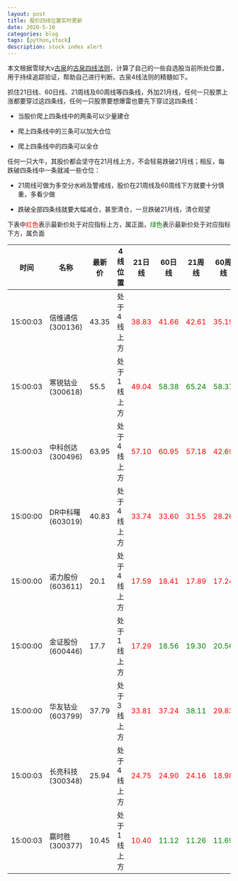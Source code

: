 ```yaml
---
layout: post
title: 股价四线位置实时更新
date: 2020-5-10
categories: blog
tags: [python,stock]
description: stock index alert
---
```



本文根据雪球大v[古泉](https://xueqiu.com/u/7148646888)的[古泉四线法则](https://xueqiu.com/7148646888/130498192)，计算了自己的一些自选股当前所处位置，用于持续追踪验证，帮助自己进行判断。古泉4线法则的精髓如下。

抓住21日线、60日线、21周线及60周线等四条线，外加21月线，任何一只股票上涨都要穿过这四条线，任何一只股票要想爆雷也要先下穿过这四条线：

- 当股价爬上四条线中的两条可以少量建仓

- 爬上四条线中的三条可以加大仓位

- 爬上四条线中的四条可以全仓

任何一只大牛，其股价都会坚守在21月线上方，不会轻易跌破21月线；相反，每跌破四条线中一条就减一些仓位：

- 21周线可做为多空分水岭及警戒线，股价在21周线及60周线下方就要十分慎重，多看少做

- 跌破全部四条线就要大幅减仓，甚至清仓，一旦跌破21月线，清仓观望

下表中<font color=red>红色</font>表示最新价处于对应指标上方，属正面，<font color=green>绿色</font>表示最新价处于对应指标下方，属负面

时间|名称|最新价|4线位置|21日线|60日线|21周线|60周线
---|---|---|---|---|---|---|---
15:00:03|信维通信(300136)|43.35|处于4线上方|<font color=red>38.83</font>|<font color=red>41.66</font>|<font color=red>42.61</font>|<font color=red>35.19</font>
15:00:03|寒锐钴业(300618)|55.5|处于1线上方|<font color=red>49.04</font>|<font color=green>58.38</font>|<font color=green>65.24</font>|<font color=green>58.37</font>
15:00:03|中科创达(300496)|63.95|处于4线上方|<font color=red>57.10</font>|<font color=red>60.95</font>|<font color=red>57.18</font>|<font color=red>42.69</font>
15:00:00|DR中科曙(603019)|40.83|处于4线上方|<font color=red>33.74</font>|<font color=red>33.60</font>|<font color=red>31.55</font>|<font color=red>28.26</font>
15:00:00|诺力股份(603611)|20.1|处于4线上方|<font color=red>17.59</font>|<font color=red>18.41</font>|<font color=red>17.89</font>|<font color=red>17.24</font>
15:00:00|金证股份(600446)|17.7|处于1线上方|<font color=red>17.29</font>|<font color=green>18.56</font>|<font color=green>19.30</font>|<font color=green>20.56</font>
15:00:00|华友钴业(603799)|37.79|处于3线上方|<font color=red>33.81</font>|<font color=red>37.24</font>|<font color=green>38.11</font>|<font color=red>29.83</font>
15:00:03|长亮科技(300348)|25.94|处于4线上方|<font color=red>24.75</font>|<font color=red>24.90</font>|<font color=red>24.16</font>|<font color=red>18.98</font>
15:00:03|赢时胜(300377)|10.45|处于1线上方|<font color=red>10.40</font>|<font color=green>11.12</font>|<font color=green>11.26</font>|<font color=green>11.69</font>